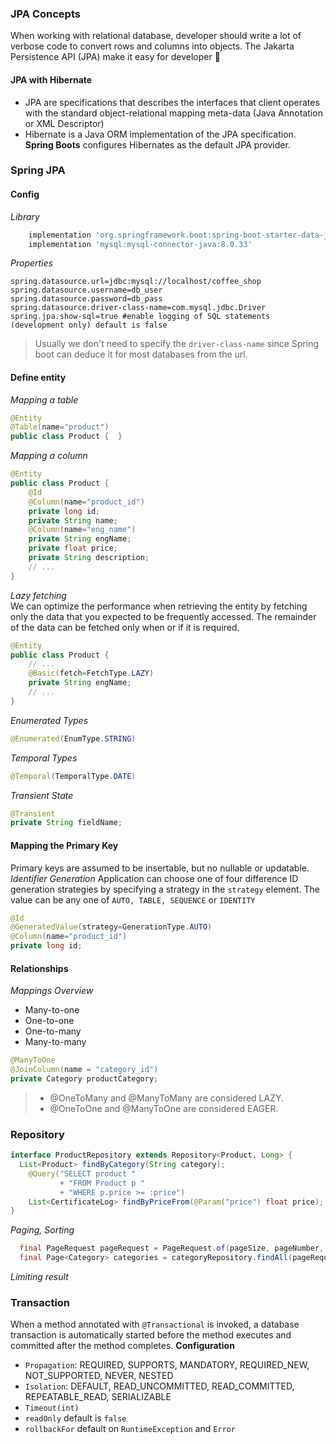 ### JPA Concepts
When working with relational database, developer should write a lot of verbose code to convert rows and columns into objects. The Jakarta Persistence API (JPA) make it easy for developer :star_struck:

#### JPA with Hibernate
- JPA are specifications that describes the interfaces that client operates with the standard object-relational mapping meta-data (Java Annotation or XML Descriptor)
- Hibernate is a Java ORM implementation of the JPA specification.  
**Spring Boots** configures Hibernates as the default JPA provider.

### Spring JPA
#### Config
_Library_
```groovy
    implementation 'org.springframework.boot:spring-boot-starter-data-jpa'
    implementation 'mysql:mysql-connector-java:8.0.33'
```
_Properties_
```properties
spring.datasource.url=jdbc:mysql://localhost/coffee_shop
spring.datasource.username=db_user
spring.datasource.password=db_pass
spring.datasource.driver-class-name=com.mysql.jdbc.Driver
spring.jpa.show-sql=true #enable logging of SQL statements (development only) default is false
```
> Usually we don't need to specify the `driver-class-name` since Spring boot can deduce it for most databases from the url.
#### Define entity
_Mapping a table_
```java
@Entity
@Table(name="product")
public class Product {  }
```
_Mapping a column_
```java
@Entity
public class Product {
    @Id
    @Column(name="product_id")
    private long id;
    private String name;
    @Column(name="eng_name")
    private String engName;
    private float price;
    private String description;
    // ...
}
```
_Lazy fetching_  
We can optimize the performance when retrieving the entity by fetching only the data that you expected to be frequently accessed. The remainder of the data can be fetched only when or if it is required.
```java
@Entity
public class Product {
    // ... 
    @Basic(fetch=FetchType.LAZY)
    private String engName;
    // ...
}
```
_Enumerated Types_
```java
@Enumerated(EnumType.STRING)
```
_Temporal Types_
```java
@Temporal(TemporalType.DATE)
```
_Transient State_

```java
@Transient
private String fieldName;
```
#### Mapping the Primary Key
Primary keys are assumed to be insertable, but no nullable or updatable.
_Identifier Generation_
Application can choose one of four difference ID generation strategies by specifying a strategy in the `strategy` element. The value can be any one of `AUTO, TABLE, SEQUENCE` or `IDENTITY`
```java
@Id 
@GeneratedValue(strategy=GenerationType.AUTO)
@Column(name="product_id")
private long id;
```
#### Relationships
_Mappings Overview_
- Many-to-one
- One-to-one
- One-to-many
- Many-to-many
```java
@ManyToOne
@JoinColumn(name = "category_id")
private Category productCategory;
```
> - @OneToMany and @ManyToMany are considered LAZY.
> - @OneToOne and @ManyToOne are considered EAGER.
### Repository
```java
interface ProductRepository extends Repository<Product, Long> {
  List<Product> findByCategory(String category);
    @Query("SELECT product "
           + "FROM Product p "
           + "WHERE p.price >= :price")
    List<CertificateLog> findByPriceFrom(@Param("price") float price);
}
```
_Paging, Sorting_  
```java
  final PageRequest pageRequest = PageRequest.of(pageSize, pageNumber, Sort.Direction.DESC, "id");
  final Page<Category> categories = categoryRepository.findAll(pageRequest);
```
_Limiting result_  
### Transaction  
When a method annotated with `@Transactional` is invoked, a database transaction is automatically started before the method executes and committed after the method completes.
**Configuration**
- `Propagation`: REQUIRED, SUPPORTS, MANDATORY, REQUIRED_NEW, NOT_SUPPORTED, NEVER, NESTED
- `Isolation`: DEFAULT, READ_UNCOMMITTED, READ_COMMITTED, REPEATABLE_READ, SERIALIZABLE
- `Timeout(int)`
- `readOnly` default is `false`
- `rollbackFor` default on `RuntimeException` and `Error`
